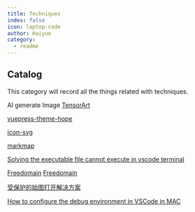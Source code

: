 ```yaml
---
title: Techniques
index: false
icon: laptop-code
author: Haiyue
category:
  - readme
---
```


## Catalog

This category will record all the things related with techniques.

AI generate Image
[TensorArt](https://tensor.art/)

[vuepress-theme-hope](https://theme-hope.vuejs.press/)

[icon-svg](https://www.svgviewer.dev/s/481125/docker)

[markmap](https://marketplace.visualstudio.com/items?itemName=gera2ld.markmap-vscode)

[Solving the executable file cannot execute in vscode terminal](https://bobbyhadz.com/blog/yarn-cannot-be-loaded-running-scripts-disabled)

[Freedomain](https://www.freedidi.com/9982.html)
[Freedomain](https://www.dynadot.com/register-your-free-link-domain)

[受保护的始图打开解决方案](https://support.microsoft.com/zh-cn/office/%E4%BB%80%E4%B9%88%E6%98%AF%E5%8F%97%E4%BF%9D%E6%8A%A4%E7%9A%84%E8%A7%86%E5%9B%BE-d6f09ac7-e6b9-4495-8e43-2bbcdbcb6653)


[How to configure the debug environment in VSCode in MAC](https://medium.com/gdplabs/build-and-debug-c-on-visual-studio-code-for-mac-77e05537105e)